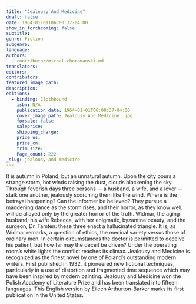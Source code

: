 ```yaml
---
title: "Jealousy And Medicine"
draft: false
date: 1964-01-01T06:00:37-04:00
show_in_forthcoming: false
subtitle:
genre: Fiction
subgenre:
language:
authors:
  - contributor/michal-choromanski.md
translators:
editors:
contributors:
featured_image_path:
description:
editions:
  - binding: Clothbound
    isbn: N/A
    publication_date: 1964-01-01T06:00:37-04:00
    cover_image_path: Jealousy_And_Medicine_.jpg
    forsale: false
    saleprice:
    shipping_charge:
    price_us:
    price_cn:
    trim_size:
    Page_count: 222
_slug: jealousy-and-medicine
---
```


It is autumn in Poland, but an unnatural autumn. Upon the city pours a strange storm, hot winds raising the dust, clouds blackening the sky. Through feverish days three persons -- a husband, a wife, and a lover -- stalk one another, jealously scorching them like the wind. Where is the betrayal happening? Can the informer be believed? They pursue a maddening dance as the storm rises, and their horror, as they know well, will be allayed only by the greater horror of the truth. Widmar, the aging husband; his wife Rebecca, with her enigmatic, byzantine beauty; and the surgeon, Dr. Tamten: these three enact a hallucinated triangle. It is, as Widmar remarks, a question of ethics, the medical variety versus those of ordinary men. In certain circumstances the doctor is permitted to deceive his patient, but how far may the deceit be driven? Under the operating room’s white lights the conflict reaches its climax. Jealousy and Medicine is recognized as the finest novel by one of Poland’s outstanding modern writers. First published in 1932, it pioneered new fictional techniques, particularly in a use of distortion and fragmented time sequence which may have been inspired by modern painting. Jealousy and Medicine won the Polish Academy of Literature Prize and has been translated into fifteen languages. This English version by Eileen Arthurton-Barker marks its first publication in the United States.

